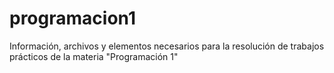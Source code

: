 # programacion1
Información, archivos y elementos necesarios para la resolución de trabajos prácticos de la materia "Programación 1"
